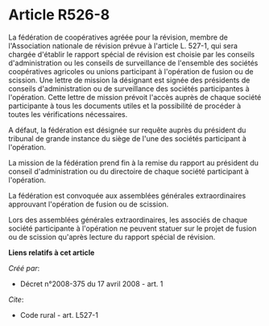 # Article R526-8

La fédération de coopératives agréée pour la révision, membre de l'Association nationale de révision prévue à l'article L.
527-1, qui sera chargée d'établir le rapport spécial de révision est choisie par les conseils d'administration ou les
conseils de surveillance de l'ensemble des sociétés coopératives agricoles ou unions participant à l'opération de fusion ou
de scission. Une lettre de mission la désignant est signée des présidents de conseils d'administration ou de surveillance des
sociétés participantes à l'opération. Cette lettre de mission prévoit l'accès auprès de chaque société participante à tous
les documents utiles et la possibilité de procéder à toutes les vérifications nécessaires. 

A défaut, la fédération est désignée sur requête auprès du président du tribunal de grande instance du siège de l'une des
sociétés participant à l'opération. 

La mission de la fédération prend fin à la remise du rapport au président du conseil d'administration ou du directoire de
chaque société participant à l'opération. 

La fédération est convoquée aux assemblées générales extraordinaires approuvant l'opération de fusion ou de scission. 

Lors des assemblées générales extraordinaires, les associés de chaque société participante à l'opération ne peuvent statuer
sur le projet de fusion ou de scission qu'après lecture du rapport spécial de révision.

**Liens relatifs à cet article**

_Créé par_:

  - Décret n°2008-375 du 17 avril 2008 - art. 1

_Cite_:

  - Code rural - art. L527-1
